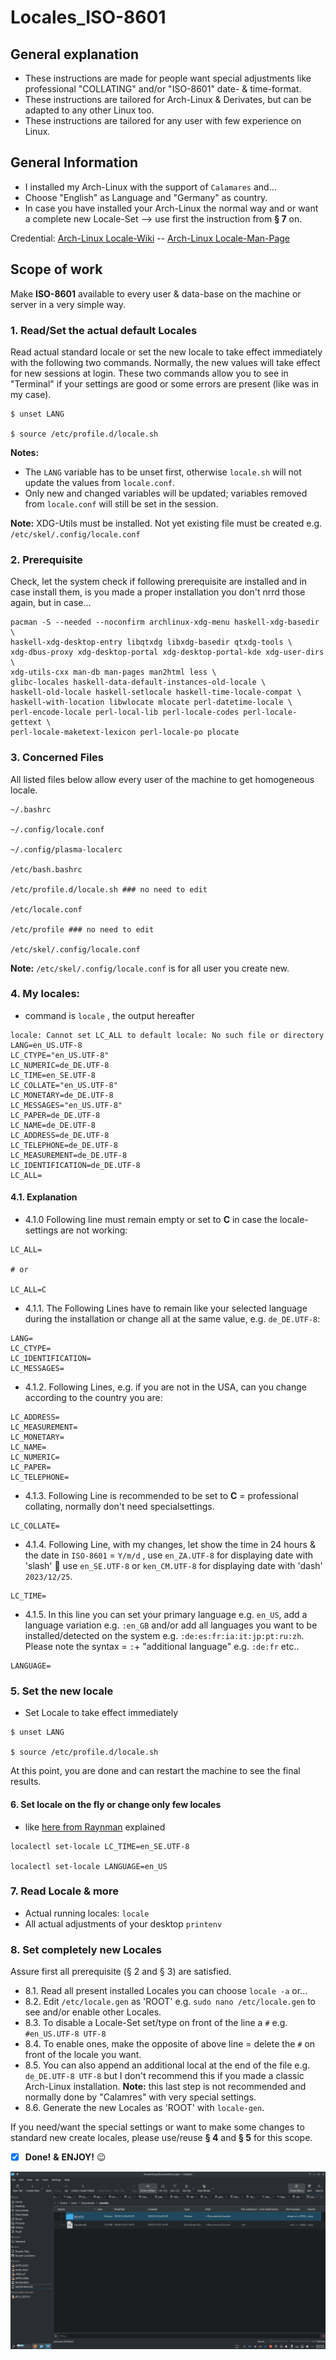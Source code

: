 # Locales_ISO-8601
## General explanation

- These instructions are made for people want special adjustments like professional "COLLATING" and/or "ISO-8601" date- & time-format.
- These instructions are tailored for Arch-Linux & Derivates, but can be adapted to any other Linux too.
- These instructions are tailored for any user with few experience on Linux.

## General Information
* I installed my Arch-Linux with the support of `Calamares` and...
* Choose "English" as Language and "Germany" as country.
* In case you have installed your Arch-Linux the normal way and or want a complete new Locale-Set --> use first the instruction from **§ 7** on.

Credential:
[Arch-Linux Locale-Wiki](https://wiki.archlinux.org/title/locale) -- [Arch-Linux Locale-Man-Page](https://man.archlinux.org/man/locale.7)

## Scope of work
Make **ISO-8601** available to every user & data-base on the machine or server in a very simple way.

### 1. Read/Set the actual default Locales

Read actual standard locale or set the new locale to take effect immediately with the following two commands. Normally, the new values will take effect for new sessions at login. These two commands allow you to see in "Terminal" if your settings are good or some errors are present (like was in my case).
```
$ unset LANG

$ source /etc/profile.d/locale.sh
```
**Notes:** 
* The `LANG` variable has to be unset first, otherwise `locale.sh` will not update the values from `locale.conf`.
* Only new and changed variables will be updated; variables removed from `locale.conf` will still be set in the session.

**Note:** XDG-Utils must be installed. Not yet existing file must be created e.g. `/etc/skel/.config/locale.conf`

### 2. Prerequisite
Check, let the system check if following prerequisite are installed and in case install them, is you made a proper installation you don't nrrd those again, but in case...

```
pacman -S --needed --noconfirm archlinux-xdg-menu haskell-xdg-basedir \
haskell-xdg-desktop-entry libqtxdg libxdg-basedir qtxdg-tools \
xdg-dbus-proxy xdg-desktop-portal xdg-desktop-portal-kde xdg-user-dirs \
xdg-utils-cxx man-db man-pages man2html less \
glibc-locales haskell-data-default-instances-old-locale \
haskell-old-locale haskell-setlocale haskell-time-locale-compat \
haskell-with-location libwlocate mlocate perl-datetime-locale \
perl-encode-locale perl-local-lib perl-locale-codes perl-locale-gettext \
perl-locale-maketext-lexicon perl-locale-po plocate
```

### 3. Concerned Files

All listed files below allow every user of the machine to get homogeneous locale.

```
~/.bashrc

~/.config/locale.conf

~/.config/plasma-localerc

/etc/bash.bashrc

/etc/profile.d/locale.sh ### no need to edit

/etc/locale.conf

/etc/profile ### no need to edit

/etc/skel/.config/locale.conf
```

**Note:** `/etc/skel/.config/locale.conf` is for all user you create new.

### 4. My locales:
* command is `locale` , the output hereafter

```
locale: Cannot set LC_ALL to default locale: No such file or directory
LANG=en_US.UTF-8
LC_CTYPE="en_US.UTF-8"
LC_NUMERIC=de_DE.UTF-8
LC_TIME=en_SE.UTF-8
LC_COLLATE="en_US.UTF-8"
LC_MONETARY=de_DE.UTF-8
LC_MESSAGES="en_US.UTF-8"
LC_PAPER=de_DE.UTF-8
LC_NAME=de_DE.UTF-8
LC_ADDRESS=de_DE.UTF-8
LC_TELEPHONE=de_DE.UTF-8
LC_MEASUREMENT=de_DE.UTF-8
LC_IDENTIFICATION=de_DE.UTF-8
LC_ALL=
```

#### 4.1. Explanation

- 4.1.0 Following line must remain empty or set to **C** in case the locale-settings are not working:

```
LC_ALL=

# or

LC_ALL=C
```

- 4.1.1. The Following Lines have to remain like your selected language during the installation or change all at the same value, e.g. `de_DE.UTF-8`:

```
LANG=
LC_CTYPE=
LC_IDENTIFICATION=
LC_MESSAGES=

```

- 4.1.2. Following Lines, e.g. if you are not in the USA, can you change according to the country you are:

```
LC_ADDRESS=
LC_MEASUREMENT=
LC_MONETARY=
LC_NAME=
LC_NUMERIC=
LC_PAPER=
LC_TELEPHONE=

```

* 4.1.3. Following Line is recommended to be set to **C** = professional collating, normally don't need specialsettings.

```
LC_COLLATE=

```

* 4.1.4. Following Line, with my changes, let show the time in 24 hours & the date in `ISO-8601` = `Y/m/d` , use `en_ZA.UTF-8` for displaying date with 'slash' 🟰 use `en_SE.UTF-8` or `ken_CM.UTF-8` for displaying date with 'dash' `2023/12/25`.

```
LC_TIME=
```

* 4.1.5. In this line you can set your primary language e.g. `en_US`, add a language variation e.g. `:en_GB` and/or add all languages you want to be installed/detected on the system e.g. `:de:es:fr:ia:it:jp:pt:ru:zh`. Please note the syntax = `:`+ "additional language" e.g. `:de:fr` etc..

```
LANGUAGE=
```


### 5. Set the new locale

* Set Locale to take effect immediately

```
$ unset LANG

$ source /etc/profile.d/locale.sh
```

At this point, you are done and can restart the machine to see the final results.

#### 6. Set locale on the fly or change only few locales 

* like [here from Raynman](https://bbs.archlinux.org/viewtopic.php?id=284333) explained

```
localectl set-locale LC_TIME=en_SE.UTF-8

localectl set-locale LANGUAGE=en_US 

```

### 7. Read Locale & more

* Actual running locales: `locale`
* All actual adjustments of your desktop `printenv`

### 8. Set completely new Locales

Assure first all prerequisite (§ 2 and § 3) are satisfied.

* 8.1. Read all present installed Locales you can choose `locale -a` or...
* 8.2. Edit `/etc/locale.gen` as 'ROOT' e.g. `sudo nano /etc/locale.gen` to see and/or enable other Locales.
* 8.3. To disable a Locale-Set set/type on front of the line a `#` e.g. `#en_US.UTF-8 UTF-8`
* 8.4. To enable ones, make the opposite of above line = delete the `#` on front of the locale you want.
* 8.5. You can also append an additional local at the end of the file e.g. `de_DE.UTF-8 UTF-8` but I don't recommend this if you made a classic Arch-Linux installation.
**Note:** this last step is not recommended and normally done by "Calamres" with very special settings.
* 8.6. Generate the new Locales as 'ROOT' with `locale-gen`.

If you need/want the special settings or want to make some changes to standard new create locales, please use/reuse **§ 4** and **§ 5** for this scope.

- [x] **Done!** **&** **ENJOY!** :wink:

![](https://github.com/Advantaged/Locales_ISO-8601/blob/main/locales_2023-12-24_09%3A38%3A16_0002.jpeg)
